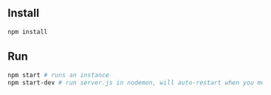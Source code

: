 ## Install

```
npm install
```

## Run

```bash
npm start # runs an instance
npm start-dev # run server.js in nodemon, will auto-restart when you modify any files it touches
```

